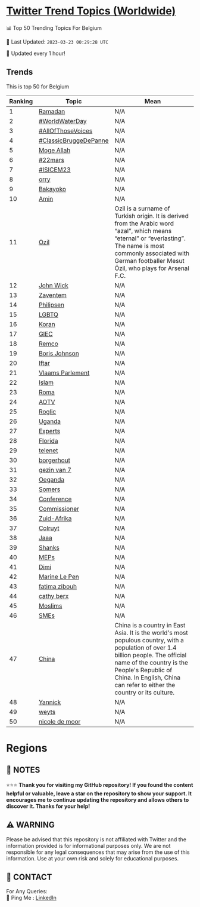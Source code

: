 [Twitter Trend Topics (Worldwide)](https://github.com/ErcinDedeoglu/Twitter-Trend-Topics)
==========


📊 Top 50 Trending Topics For Belgium

📆 Last Updated: `2023-03-23 00:29:28 UTC`

🔧 Updated every 1 hour!


## Trends

This is top 50 for Belgium

| Ranking | Topic | Mean |
| ------- | ------------ | ------------ |
| 1 | [Ramadan](http://twitter.com/search?q=Ramadan) | N/A |
| 2 | [#WorldWaterDay](http://twitter.com/search?q=%23WorldWaterDay) | N/A |
| 3 | [#AllOfThoseVoices](http://twitter.com/search?q=%23AllOfThoseVoices) | N/A |
| 4 | [#ClassicBruggeDePanne](http://twitter.com/search?q=%23ClassicBruggeDePanne) | N/A |
| 5 | [Moge Allah](http://twitter.com/search?q=Moge+Allah) | N/A |
| 6 | [#22mars](http://twitter.com/search?q=%2322mars) | N/A |
| 7 | [#ISICEM23](http://twitter.com/search?q=%23ISICEM23) | N/A |
| 8 | [orry](http://twitter.com/search?q=orry) | N/A |
| 9 | [Bakayoko](http://twitter.com/search?q=Bakayoko) | N/A |
| 10 | [Amin](http://twitter.com/search?q=Amin) | N/A |
| 11 | [Ozil](http://twitter.com/search?q=Ozil) | Ozil is a surname of Turkish origin. It is derived from the Arabic word “azal”, which means “eternal” or “everlasting”. The name is most commonly associated with German footballer Mesut Özil, who plays for Arsenal F.C. |
| 12 | [John Wick](http://twitter.com/search?q=John+Wick) | N/A |
| 13 | [Zaventem](http://twitter.com/search?q=Zaventem) | N/A |
| 14 | [Philipsen](http://twitter.com/search?q=Philipsen) | N/A |
| 15 | [LGBTQ](http://twitter.com/search?q=LGBTQ) | N/A |
| 16 | [Koran](http://twitter.com/search?q=Koran) | N/A |
| 17 | [GIEC](http://twitter.com/search?q=GIEC) | N/A |
| 18 | [Remco](http://twitter.com/search?q=Remco) | N/A |
| 19 | [Boris Johnson](http://twitter.com/search?q=Boris+Johnson) | N/A |
| 20 | [Iftar](http://twitter.com/search?q=Iftar) | N/A |
| 21 | [Vlaams Parlement](http://twitter.com/search?q=Vlaams+Parlement) | N/A |
| 22 | [Islam](http://twitter.com/search?q=Islam) | N/A |
| 23 | [Roma](http://twitter.com/search?q=Roma) | N/A |
| 24 | [AOTV](http://twitter.com/search?q=AOTV) | N/A |
| 25 | [Roglic](http://twitter.com/search?q=Roglic) | N/A |
| 26 | [Uganda](http://twitter.com/search?q=Uganda) | N/A |
| 27 | [Experts](http://twitter.com/search?q=Experts) | N/A |
| 28 | [Florida](http://twitter.com/search?q=Florida) | N/A |
| 29 | [telenet](http://twitter.com/search?q=telenet) | N/A |
| 30 | [borgerhout](http://twitter.com/search?q=borgerhout) | N/A |
| 31 | [gezin van 7](http://twitter.com/search?q=gezin+van+7) | N/A |
| 32 | [Oeganda](http://twitter.com/search?q=Oeganda) | N/A |
| 33 | [Somers](http://twitter.com/search?q=Somers) | N/A |
| 34 | [Conference](http://twitter.com/search?q=Conference) | N/A |
| 35 | [Commissioner](http://twitter.com/search?q=Commissioner) | N/A |
| 36 | [Zuid-Afrika](http://twitter.com/search?q=Zuid-Afrika) | N/A |
| 37 | [Colruyt](http://twitter.com/search?q=Colruyt) | N/A |
| 38 | [Jaaa](http://twitter.com/search?q=Jaaa) | N/A |
| 39 | [Shanks](http://twitter.com/search?q=Shanks) | N/A |
| 40 | [MEPs](http://twitter.com/search?q=MEPs) | N/A |
| 41 | [Dimi](http://twitter.com/search?q=Dimi) | N/A |
| 42 | [Marine Le Pen](http://twitter.com/search?q=Marine+Le+Pen) | N/A |
| 43 | [fatima zibouh](http://twitter.com/search?q=fatima+zibouh) | N/A |
| 44 | [cathy berx](http://twitter.com/search?q=cathy+berx) | N/A |
| 45 | [Moslims](http://twitter.com/search?q=Moslims) | N/A |
| 46 | [SMEs](http://twitter.com/search?q=SMEs) | N/A |
| 47 | [China](http://twitter.com/search?q=China) | China is a country in East Asia. It is the world's most populous country, with a population of over 1.4 billion people. The official name of the country is the People's Republic of China. In English, China can refer to either the country or its culture. |
| 48 | [Yannick](http://twitter.com/search?q=Yannick) | N/A |
| 49 | [weyts](http://twitter.com/search?q=weyts) | N/A |
| 50 | [nicole de moor](http://twitter.com/search?q=nicole+de+moor) | N/A |



# Regions




## 📝 NOTES

⭐⭐⭐ **Thank you for visiting my GitHub repository! If you found the content helpful or valuable, leave a star on the repository to show your support. It encourages me to continue updating the repository and allows others to discover it. Thanks for your help!**


## ⚠️ WARNING

Please be advised that this repository is not affiliated with Twitter and the information provided is for informational purposes only. We are not responsible for any legal consequences that may arise from the use of this information. Use at your own risk and solely for educational purposes.


## 📨 CONTACT

 For Any Queries:  
            🏓 Ping Me : [LinkedIn](https://www.linkedin.com/in/ercindedeoglu/)
